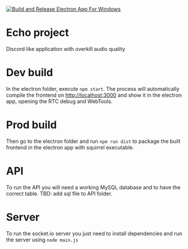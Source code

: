 [![Build and Release Electron App For Windows](https://github.com/KuryGabriele/echo-project/actions/workflows/build.yml/badge.svg)](https://github.com/KuryGabriele/echo-project/actions/workflows/build.yml)

# Echo project

Discord like application with overkill audio quality

# Dev build

In the electron folder, execute `npm start`. The process will automatically compile the frontend on [http://localhost:3000](http://localhost:3000) and show it in the electron app, opening the RTC debug and WebTools.

# Prod build

Then go to the electron folder and run `npm run dist` to package the built frontend in the electron app with squirrel executable.

# API

To run the API you will need a working MySQL database and to have the correct table.
TBD: add sql file to API folder.

# Server

To run the socket.io server you just need to install dependencies and run the server using `node main.js`